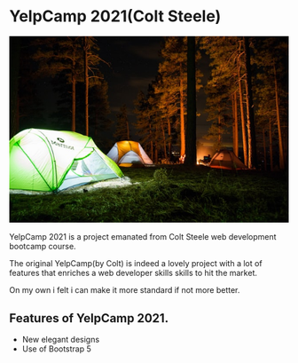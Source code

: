 <h1>YelpCamp 2021(Colt Steele)</h1>
<img src="/public/images/camp.jpg" alt="Campground photo">
<p>YelpCamp 2021 is a project emanated from Colt Steele 
web development bootcamp course. </p>
<p>The original YelpCamp(by Colt) is indeed a lovely project
 with a lot of features that enriches a web developer skills 
skills to hit the market. </p>

<p>On my own i felt i can make it more standard if not more 
better.</p>

<h2>Features of YelpCamp 2021.</h2>
<ul>
<li>New elegant designs</li>
<li>Use of Bootstrap 5</li>
</ul>
